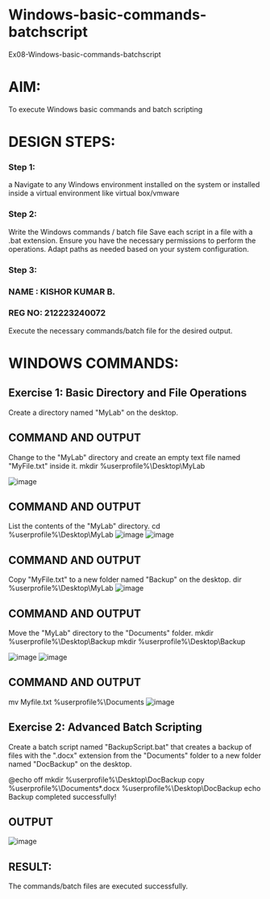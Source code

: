 # Windows-basic-commands-batchscript
Ex08-Windows-basic-commands-batchscript

# AIM:
To execute Windows basic commands and batch scripting

# DESIGN STEPS:

### Step 1:
a
Navigate to any Windows environment installed on the system or installed inside a virtual environment like virtual box/vmware 

### Step 2:

Write the Windows commands / batch file
Save each script in a file with a .bat extension.
Ensure you have the necessary permissions to perform the operations.
Adapt paths as needed based on your system configuration.
### Step 3:
### NAME : KISHOR KUMAR B.
### REG NO: 212223240072


Execute the necessary commands/batch file for the desired output. 




# WINDOWS COMMANDS:
## Exercise 1: Basic Directory and File Operations
Create a directory named "MyLab" on the desktop.


## COMMAND AND OUTPUT

Change to the "MyLab" directory and create an empty text file named "MyFile.txt" inside it.
mkdir %userprofile%\Desktop\MyLab

![image](https://github.com/Jeevithaelumalai/Windows-basic-commands-batchscript/assets/118708245/e20f8141-6596-43d5-b989-2d2dab0d0dda)

## COMMAND AND OUTPUT

List the contents of the "MyLab" directory.
cd %userprofile%\Desktop\MyLab
![image](https://github.com/Jeevithaelumalai/Windows-basic-commands-batchscript/assets/118708245/d27849bc-c467-4873-8c79-f7428a160e8c)
![image](https://github.com/Jeevithaelumalai/Windows-basic-commands-batchscript/assets/118708245/1fa80caf-e9f6-43b8-ae3b-32796202e14c)


## COMMAND AND OUTPUT

Copy "MyFile.txt" to a new folder named "Backup" on the desktop.
dir %userprofile%\Desktop\MyLab
![image](https://github.com/Jeevithaelumalai/Windows-basic-commands-batchscript/assets/118708245/40de307a-60ec-44ed-a9d2-94ed73c8d346)

## COMMAND AND OUTPUT

Move the "MyLab" directory to the "Documents" folder.
mkdir %userprofile%\Desktop\Backup
mkdir %userprofile%\Desktop\Backup

![image](https://github.com/Jeevithaelumalai/Windows-basic-commands-batchscript/assets/118708245/47278c6b-2a0d-45f3-bdb9-2f0cc267fbc3)
![image](https://github.com/Jeevithaelumalai/Windows-basic-commands-batchscript/assets/118708245/364ae2ec-b6ff-4583-b92f-bbc9533b06d0)


## COMMAND AND OUTPUT

mv Myfile.txt %userprofile%\Documents
![image](https://github.com/Jeevithaelumalai/Windows-basic-commands-batchscript/assets/118708245/99f98df3-adcf-47a5-befb-fdd0122af505)

## Exercise 2: Advanced Batch Scripting
Create a batch script named "BackupScript.bat" that creates a backup of files with the ".docx" extension from the "Documents" folder to a new folder named "DocBackup" on the desktop.


@echo off
mkdir %userprofile%\Desktop\DocBackup
copy %userprofile%\Documents\*.docx %userprofile%\Desktop\DocBackup
echo Backup completed successfully!




## OUTPUT
![image](https://github.com/Jeevithaelumalai/Windows-basic-commands-batchscript/assets/118708245/c9ec83f6-a056-4184-8124-df0c065cc7e9)

## RESULT:

The commands/batch files are executed successfully.






